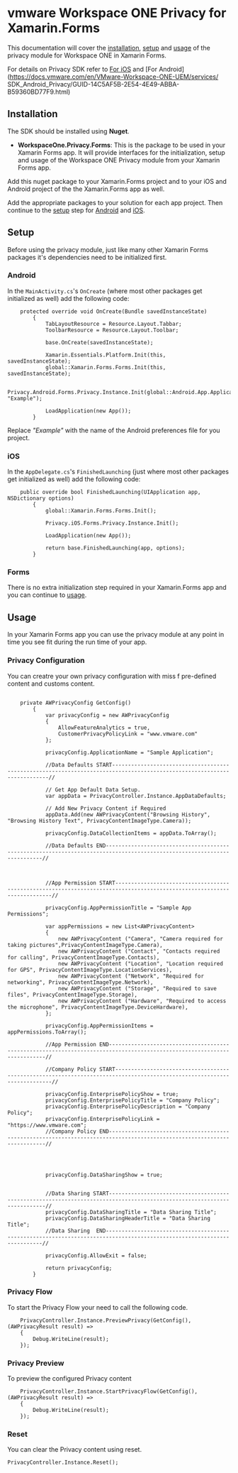 # **vm**ware Workspace ONE Privacy for Xamarin.Forms

This documentation will cover the [installation](#installation), [setup](#setup) and [usage](#usage) of the privacy module for Workspace ONE in Xamarin Forms.

For details on Privacy SDK refer to [For iOS](https://code.vmware.com/docs/10005/sdk-privacy-module-for-ios--swift--developer-guide/GUID-A8CA007C-29FD-4A11-AD2A-9843A0032015.html?h=Privacy) and [For Android](https://docs.vmware.com/en/VMware-Workspace-ONE-UEM/services/
SDK_Android_Privacy/GUID-14C5AF5B-2E54-4E49-ABBA-B59360BD77F9.html) 

## Installation

The SDK should be installed using **Nuget**.

- **WorkspaceOne.Privacy.Forms**: This is the package to be used in your Xamarin Forms app. It will provide interfaces for the initialization, setup and usage of the Workspace ONE Privacy module from your Xamarin Forms app.

Add this nuget package to your Xamarin.Forms project and to your iOS and Android project of the the Xamarin.Forms app as well.

Add the appropriate packages to your solution for each app project. Then continue to the [setup](#setup) step for [Android](#android) and [iOS](#ios).


## Setup

Before using the privacy module, just like many other Xamarin Forms packages it's dependencies need to be initialized first.

### Android

In the `MainActivity.cs`'s `OnCreate` (where most other packages get initialized as well) add the following code:

```
    protected override void OnCreate(Bundle savedInstanceState)
        {
            TabLayoutResource = Resource.Layout.Tabbar;
            ToolbarResource = Resource.Layout.Toolbar;

            base.OnCreate(savedInstanceState);

            Xamarin.Essentials.Platform.Init(this, savedInstanceState);
            global::Xamarin.Forms.Forms.Init(this, savedInstanceState);

            Privacy.Android.Forms.Privacy.Instance.Init(global::Android.App.Application.Context, "Example");

            LoadApplication(new App());
        }

```


Replace *"Example"* with the name of the Android preferences file for you project.

### iOS

In the `AppDelegate.cs`'s `FinishedLaunching` (just where most other packages get initialized as well) add the following code:

```
    public override bool FinishedLaunching(UIApplication app, NSDictionary options)
        {
            global::Xamarin.Forms.Forms.Init();

            Privacy.iOS.Forms.Privacy.Instance.Init();

            LoadApplication(new App());

            return base.FinishedLaunching(app, options);
        }
```
### Forms

There is no extra initialization step required in your Xamarin.Forms app and you can continue to [usage](#usage).

## Usage

In your Xamarin Forms app you can use the privacy module at any point in time you see fit during the run time of your app.

### Privacy Configuration

You can creatre your own privacy configuration with miss f pre-defined content and customs content.

```

    private AWPrivacyConfig GetConfig()
        {
            var privacyConfig = new AWPrivacyConfig
            {
                AllowFeatureAnalytics = true,
                CustomerPrivacyPolicyLink = "www.vmware.com"
            };

            privacyConfig.ApplicationName = "Sample Application";

            //Data Defaults START------------------------------------------------------------------------------------------------------------------------// 

            // Get App Default Data Setup.
            var appData = PrivacyController.Instance.AppDataDefaults;
           
            // Add New Privacy Content if Required
            appData.Add(new AWPrivacyContent("Browsing History", "Browsing History Text", PrivacyContentImageType.Camera));

            privacyConfig.DataCollectionItems = appData.ToArray();

            //Data Defaults END------------------------------------------------------------------------------------------------------------------------// 

            

            //App Permission START------------------------------------------------------------------------------------------------------------------------// 

            privacyConfig.AppPermissionTitle = "Sample App Permissions";
           
            var appPermissions = new List<AWPrivacyContent>
            {
                new AWPrivacyContent ("Camera", "Camera required for taking pictures",PrivacyContentImageType.Camera),
                new AWPrivacyContent ("Contact", "Contacts required for calling", PrivacyContentImageType.Contacts),
                new AWPrivacyContent ("Location", "Location required for GPS", PrivacyContentImageType.LocationServices),
                new AWPrivacyContent ("Network", "Required for networking", PrivacyContentImageType.Network),
                new AWPrivacyContent ("Storage", "Required to save files", PrivacyContentImageType.Storage),
                new AWPrivacyContent ("Hardware", "Required to access the microphone", PrivacyContentImageType.DeviceHardware),
            };

            privacyConfig.AppPermissionItems = appPermissions.ToArray();

            //App Permission END------------------------------------------------------------------------------------------------------------------------// 

            //Company Policy START------------------------------------------------------------------------------------------------------------------------//

            privacyConfig.EnterprisePolicyShow = true;
            privacyConfig.EnterprisePolicyTitle = "Company Policy";
            privacyConfig.EnterprisePolicyDescription = "Company Policy";
            privacyConfig.EnterprisePolicyLink = "https://www.vmware.com";
            //Company Policy END------------------------------------------------------------------------------------------------------------------------// 



           
            privacyConfig.DataSharingShow = true;


            //Data Sharing START------------------------------------------------------------------------------------------------------------------------//
            privacyConfig.DataSharingTitle = "Data Sharing Title";
            privacyConfig.DataSharingHeaderTitle = "Data Sharing Title";
            //Data Sharing  END------------------------------------------------------------------------------------------------------------------------// 

            privacyConfig.AllowExit = false;
           
            return privacyConfig;
        }

```

### Privacy Flow

To start the Privacy Flow your need to call the following code.

```
    PrivacyController.Instance.PreviewPrivacy(GetConfig(), (AWPrivacyResult result) =>
    {
        Debug.WriteLine(result);
    });
```


### Privacy Preview

To preview the configured Privacy content

```
    PrivacyController.Instance.StartPrivacyFlow(GetConfig(), (AWPrivacyResult result) =>
    {
        Debug.WriteLine(result);
    });
```

### Reset

You can clear the Privacy content using reset.

```
PrivacyController.Instance.Reset();
```
